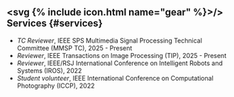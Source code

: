 ## <svg {% include icon.html name="gear" %}><path d="{{ site.data.icons['gear'].d }}">/></svg> Services {#services}

- *TC Reviewer*, IEEE SPS Multimedia Signal Processing Technical Committee (MMSP TC), 2025 - Present
- *Reviewer*, IEEE Transactions on Image Processing (TIP), 2025 - Present
- *Reviewer*, IEEE/RSJ International Conference on Intelligent Robots and Systems (IROS), 2022
- *Student volunteer*, IEEE International Conference on Computational Photography (ICCP), 2022